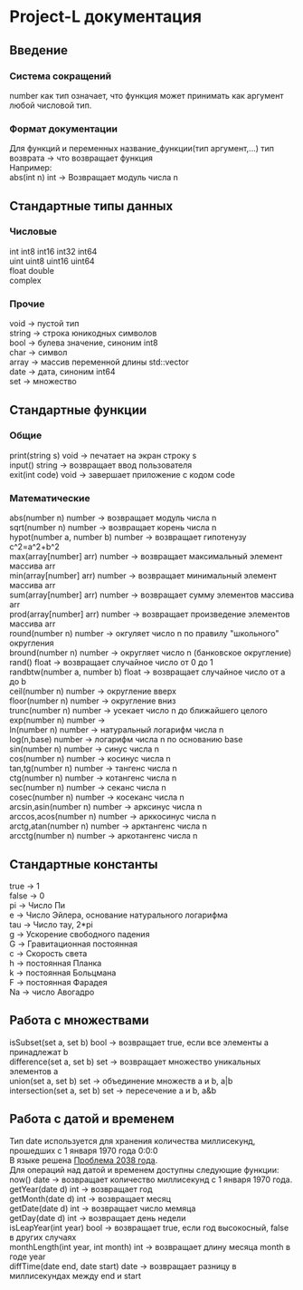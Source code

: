 # Project-L документация

## Введение
### Система сокращений
number как тип означает, что функция может принимать как аргумент любой числовой тип.

### Формат документации
Для функций и переменных
название_функции(тип аргумент,...) тип возврата -> что возвращает функция  
Например:  
abs(int n) int -> Возвращает модуль числа n
## Стандартные типы данных
### Числовые
int int8 int16 int32 int64  
uint uint8 uint16 uint64  
float double  
complex  
### Прочие
void -> пустой тип  
string -> строка юникодных символов   
bool -> булева значение, синоним int8  
char -> символ  
array -> массив переменной длины std::vector   
date -> дата, синоним int64  
set -> множество  
## Стандартные функции
### Общие
print(string s) void -> печатает на экран строку s  
input() string -> возвращает ввод пользователя  
exit(int code) void -> завершает приложение с кодом code  
### Математические
abs(number n) number -> возвращает модуль числа n  
sqrt(number n) number -> возвращает корень числа n  
hypot(number a, number b) number -> возвращает гипотенузу c^2=a^2+b^2    
max(array[number] arr) number -> возвращает максимальный элемент массива arr   
min(array[number] arr) number -> возвращает минимальный элемент массива arr  
sum(array[number] arr) number -> возвращает сумму элементов массива arr  
prod(array[number] arr) number -> возвращает произведение элементов массива arr  
round(number n) number ->  окгуляет число n по правилу "школьного" округления  
bround(number n) number -> округляет число n (банковское округление)  
rand() float -> возвращает случайное число от 0 до 1  
randbtw(number a, number b) float -> возвращает случайное число от a до b  
ceil(number n) number -> округление вверх   
floor(number n) number ->  округление вниз  
trunc(number n) number -> усекает число n до ближайшего целого
exp(number n) number ->  
ln(number n) number -> натуральный логарифм числа n  
log(n,base) number -> логарифм числа n по основанию base  
sin(number n) number -> синус числа n   
cos(number n) number -> косинус числа n   
tan,tg(number n) number -> тангенс числа n   
ctg(number n) number -> котангенс числа n    
sec(number n) number ->  секанс числа n  
cosec(number n) number -> косеканс числа n    
arcsin,asin(number n) number -> арксинус числа n     
arccos,acos(number n) number -> арккосинус числа n   
arctg,atan(number n) number -> арктангенс числа n      
arcctg(number n) number -> аркотангенс числа n  
## Стандартные константы
true -> 1  
false -> 0  
pi -> Число Пи  
e -> Число Эйлера, основание натурального логарифма  
tau -> Число тау, 2*pi  
g -> Ускорение свободного падения   
G -> Гравитационная постоянная  
c -> Скорость света  
h -> постоянная Планка  
k -> постоянная Больцмана  
F -> постоянная Фарадея  
Na -> число Авогадро
## Работа с множествами
isSubset(set a, set b) bool -> возвращает true, если все элементы a принадлежат b  
difference(set a, set b) set -> возвращает множество уникальных элементов a  
union(set a, set b) set -> объединение множеств a и b, a|b  
intersection(set a, set b) set -> пересечение a и b, a&b  
## Работа с датой и временем 
Тип date используется для хранения количества миллисекунд, прошедших с 1 января 1970 года 0:0:0  
В языке решена [Проблема 2038 года](https://ru.wikipedia.org/wiki/%D0%9F%D1%80%D0%BE%D0%B1%D0%BB%D0%B5%D0%BC%D0%B0_2038_%D0%B3%D0%BE%D0%B4%D0%B0).  
Для операций над датой и временем доступны следующие функции:  
now() date -> возвращает количество миллисекунд с 1 января 1970 года.  
getYear(date d) int -> возвращает год    
getMonth(date d) int -> возвращает месяц  
getDate(date d) int -> возвращает число мемяца  
getDay(date d) int -> возвращает день недели  
isLeapYear(int year) bool -> возвращает true, если год высокосный, false в других случаях  
monthLength(int year, int month) int -> возвращает длину месяца month в годе year  
diffTime(date end, date start) date -> возвращает разницу в миллисекундах между end и start
<!--`date d=0; 
getYear(d); `
-->
